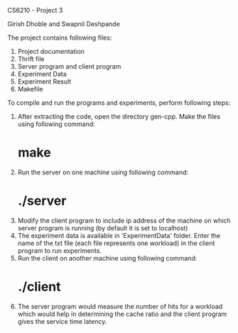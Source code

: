 CS6210 - Project 3

Girish Dhoble and Swapnil Deshpande

The project contains following files:
1. Project documentation
2. Thrift file
3. Server program and client program
4. Experiment Data
5. Experiment Result
6. Makefile

To compile and run the programs and experiments, perform following steps:
1. After extracting the code, open the directory gen-cpp. Make the files using following command: 
	# make
2. Run the server on one machine using following command:
	# ./server
3. Modify the client program to include ip address of the machine on which server program is running (by default it is set to localhost)
4. The experiment data is available in 'ExperimentData' folder. Enter the name of the txt file (each file represents one workload) in the client program to run experiments.
4. Run the client on another machine using following command:
	# ./client
5. The server program would measure the number of hits for a workload which would help in determining the cache ratio and the client program gives the service time latency.

